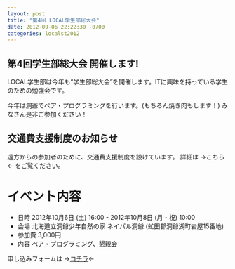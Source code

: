 ```yaml
---
layout: post
title: "第4回 LOCAL学生部総大会"
date: 2012-09-06 22:22:30 -0700
categories: localst2012
---
```

## 第4回学生部総大会 開催します!
LOCAL学生部は今年も“学生部総大会”を開催します。ITに興味を持っている学生のための勉強会です。

今年は洞爺でペア・プログラミングを行います。(もちろん焼き肉もします！)
みなさん是非ご参加ください！
## 交通費支援制度のお知らせ
遠方からの参加者のために、交通費支援制度を設けています。
詳細は →こちら← をご覧ください。
# イベント内容
- 日時
2012年10月6日 (土) 16:00 - 2012年10月8日 (月・祝) 10:00
- 会場
北海道立洞爺少年自然の家 ネイパル洞爺
(虻田郡洞爺湖町岩屋15番地)
- 参加費
3,000円
- 内容
ペア・プログラミング、懇親会

申し込みフォームは →[コチラ](https://docs.google.com/forms/d/1NHRjaYFkQtpPSBxwXGyx8OsKfUrJnRMNcfnGrvsbiPI/closedform#gid=0)←
